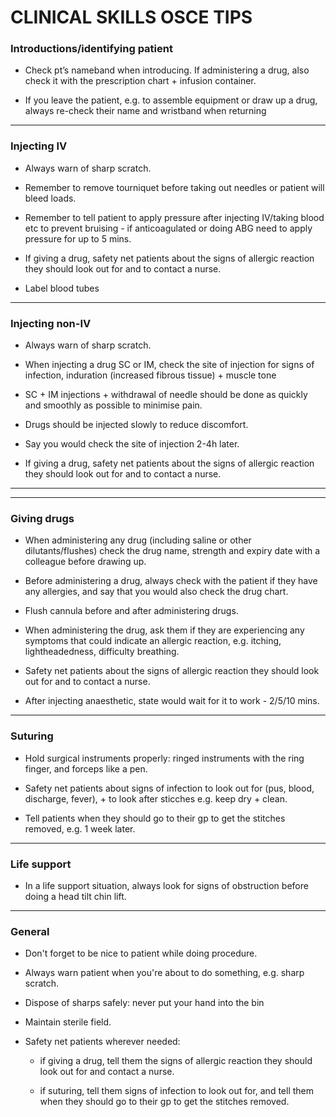 # CLINICAL SKILLS OSCE TIPS

### Introductions/identifying patient

- Check pt’s nameband when introducing. If administering a drug, also check it with the prescription chart + infusion container.

- If you leave the patient, e.g. to assemble equipment or draw up a drug, always re-check their name and wristband when returning

---

### Injecting IV


- Always warn of sharp scratch.

- Remember to remove tourniquet before taking out needles or patient will bleed loads.

- Remember to tell patient to apply pressure after injecting IV/taking blood etc to prevent bruising - if anticoagulated or doing ABG need to apply pressure for up to 5 mins.

- If giving a drug, safety net patients about the signs of allergic reaction they should look out for and to contact a nurse. 

- Label blood tubes

---

### Injecting non-IV

- Always warn of sharp scratch.

- When injecting a drug SC or IM, check the site of injection for signs of infection, induration (increased fibrous tissue) + muscle tone

- SC + IM injections + withdrawal of needle should be done as quickly and smoothly as possible to minimise pain.

- Drugs should be injected slowly to reduce discomfort.

- Say you would check the site of injection 2-4h later.

- If giving a drug, safety net patients about the signs of allergic reaction they should look out for and to contact a nurse. 

---

---


### Giving drugs

- When administering any drug (including saline or other dilutants/flushes) check the drug name, strength and expiry date with a colleague before drawing up.

- Before administering a drug, always check with the patient if they have any allergies, and say that you would also check the drug chart.

- Flush cannula before and after administering drugs.

- When administering the drug, ask them if they are experiencing any symptoms that could indicate an allergic reaction, e.g. itching, lightheadedness, difficulty breathing.

- Safety net patients about the signs of allergic reaction they should look out for and to contact a nurse. 

- After injecting anaesthetic, state would wait for it to work - 2/5/10 mins.

---

### Suturing

- Hold surgical instruments properly: ringed instruments with the ring finger, and forceps like a pen.

- Safety net patients about signs of infection to look out for (pus, blood, discharge, fever), + to look after sticches e.g. keep dry + clean. 

- Tell patients when they should go to their gp to get the stitches removed, e.g. 1 week later.

---

### Life support

- In a life support situation, always look for signs of obstruction before doing a head tilt chin lift.

---

### General

- Don't forget to be nice to patient while doing procedure.

- Always warn patient when you're about to do something, e.g. sharp scratch.

- Dispose of sharps safely: never put your hand into the bin

- Maintain sterile field.

- Safety net patients wherever needed: 

	- if giving a drug, tell them the signs of allergic reaction they should look out for and contact a nurse. 
	
	- if suturing, tell them signs of infection to look out for, and tell them when they should go to their gp to get the stitches removed.


